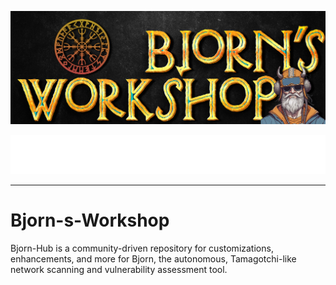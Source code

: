 ![Header](Images/BjornsWorkshop.png)
<br>

<p align="center">
  <img src="https://github.com/ATOMNFT/CM-Box/blob/main/Images/Repolike.svg">
  </p>
  
  ---

# Bjorn-s-Workshop
Bjorn-Hub is a community-driven repository for customizations, enhancements, and more for Bjorn, the autonomous, Tamagotchi-like network scanning and vulnerability assessment tool.
